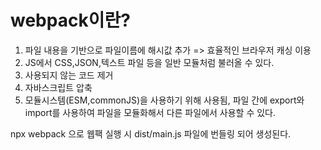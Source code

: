 
# webpack이란?
 1. 파일 내용을 기반으로 파일이름에 해시값 추가 => 효율적인 브라우저 캐싱 이용
 2. JS에서 CSS,JSON,텍스트 파일 등을 일반 모듈처럼 불러올 수 있다.
 3. 사용되지 않는 코드 제거
 4. 자바스크립트 압축
 5. 모듈시스템(ESM,commonJS)을 사용하기 위해 사용됨, 파일 간에 export와 import를 사용하여 파일을 모듈화해서 다른 파일에서 사용할 수 있다.

 
 npx webpack 으로 웹팩 실행 시 dist/main.js 파일에 번들링 되어 생성된다.

 